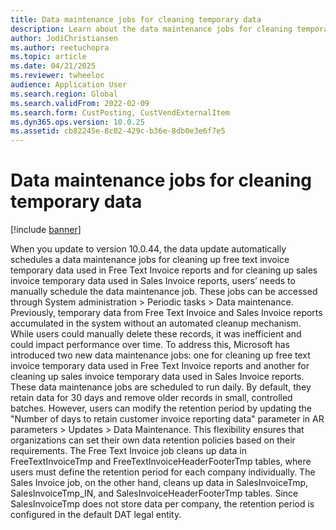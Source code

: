 ```yaml
---
title: Data maintenance jobs for cleaning temporary data
description: Learn about the data maintenance jobs for cleaning temporary data.
author: JodiChristiansen
ms.author: reetuchopra
ms.topic: article
ms.date: 04/21/2025
ms.reviewer: twheeloc
audience: Application User
ms.search.region: Global
ms.search.validFrom: 2022-02-09
ms.search.form: CustPosting, CustVendExternalItem
ms.dyn365.ops.version: 10.0.25
ms.assetid: cb82245e-8c02-429c-b36e-8db0e3e6f7e5
---
```


# Data maintenance jobs for cleaning temporary data

[!include [banner](../includes/banner.md)]

When you update to version 10.0.44, the data update automatically schedules a data maintenance jobs for cleaning up free text invoice temporary data used in Free Text Invoice reports and for cleaning up sales 
invoice temporary data used in Sales Invoice reports, users’ needs to manually schedule the data maintenance job. These jobs can be accessed through System administration > Periodic tasks > Data maintenance.
Previously, temporary data from Free Text Invoice and Sales Invoice reports accumulated in the system without an automated cleanup mechanism. While users could manually delete these records, it was inefficient and 
could impact performance over time. To address this, Microsoft has introduced two new data maintenance jobs: one for cleaning up free text invoice temporary data used in Free Text Invoice reports and another for 
cleaning up sales invoice temporary data used in Sales Invoice reports. 
These data maintenance jobs are scheduled to run daily. By default, they retain data for 30 days and remove older records in small, controlled batches. However, users can modify the retention period by updating
the "Number of days to retain customer invoice reporting data" parameter in AR parameters > Updates > Data Maintenance. This flexibility ensures that organizations can set their own data retention policies based
on their requirements.
The Free Text Invoice job cleans up data in FreeTextInvoiceTmp and FreeTextInvoiceHeaderFooterTmp tables, where users must define the retention period for each company individually. The Sales Invoice job, on the 
other hand, cleans up data in SalesInvoiceTmp, SalesInvoiceTmp_IN, and SalesInvoiceHeaderFooterTmp tables. Since SalesInvoiceTmp does not store data per company, the retention period is configured in the default
DAT legal entity. 

